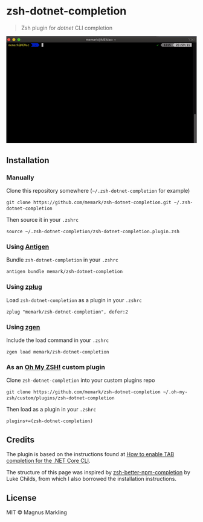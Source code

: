 # zsh-dotnet-completion

> Zsh plugin for _dotnet_ CLI completion

![Short movie showing tab completion in Zsh for dotnet CLI](demo.gif)

## Installation

### Manually

Clone this repository somewhere (`~/.zsh-dotnet-completion` for example)

```shell
git clone https://github.com/memark/zsh-dotnet-completion.git ~/.zsh-dotnet-completion
```

Then source it in your `.zshrc`

```shell
source ~/.zsh-dotnet-completion/zsh-dotnet-completion.plugin.zsh
```

### Using [Antigen](https://github.com/zsh-users/antigen)

Bundle `zsh-dotnet-completion` in your `.zshrc`

```shell
antigen bundle memark/zsh-dotnet-completion
```

### Using [zplug](https://github.com/b4b4r07/zplug)

Load `zsh-dotnet-completion` as a plugin in your `.zshrc`

```shell
zplug "memark/zsh-dotnet-completion", defer:2
```

### Using [zgen](https://github.com/tarjoilija/zgen)

Include the load command in your `.zshrc`

```shell
zgen load memark/zsh-dotnet-completion
```

### As an [Oh My ZSH!](https://github.com/robbyrussell/oh-my-zsh) custom plugin

Clone `zsh-dotnet-completion` into your custom plugins repo

```shell
git clone https://github.com/memark/zsh-dotnet-completion ~/.oh-my-zsh/custom/plugins/zsh-dotnet-completion
```

Then load as a plugin in your `.zshrc`

```shell
plugins+=(zsh-dotnet-completion)
```

## Credits

The plugin is based on the instructions found at [How to enable TAB completion for the .NET Core CLI](https://docs.microsoft.com/en-us/dotnet/core/tools/enable-tab-autocomplete#zsh).

The structure of this page was inspired by [zsh-better-npm-completion](https://github.com/lukechilds/zsh-better-npm-completion) by Luke&nbsp;Childs, from which I also borrowed the installation instructions.

## License

MIT © Magnus Markling
